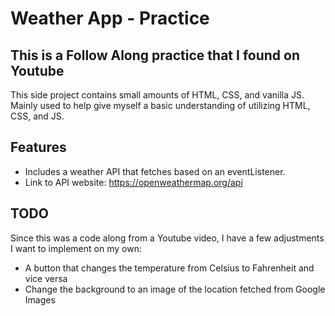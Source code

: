 # Weather  App - Practice

## This is a Follow Along practice that I found on Youtube
This side project contains small amounts of HTML, CSS, and vanilla JS.
Mainly used to help give myself a basic understanding of utilizing HTML, CSS, and JS.

## Features
* Includes a weather API that fetches based on an eventListener.
* Link to API website: https://openweathermap.org/api


## TODO
Since this was a code along from a Youtube video, I have a few adjustments I want 
to implement on my own:

- A button that changes the temperature from Celsius to Fahrenheit and vice versa
- Change the background to an image of the location fetched from Google Images
